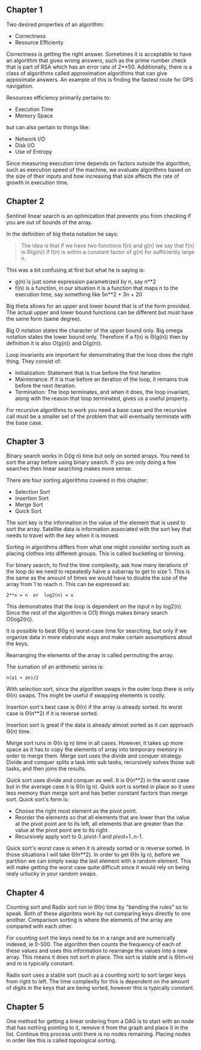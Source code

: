 
## Chapter 1

Two desired properties of an algorithm:

- Correctness
- Resource Efficienty

Correctness is getting the right answer. Sometimes it is acceptable to have an
algorithm that gives wrong answers, such as the prime number check that is
part of RSA which has an error rate of 2**50. Additionally, there is a class
of algorithms called approximation algorithms that can give appoximate
answers. An example of this is finding the fastest route for GPS navigation.

Resources efficiency primarily pertains to:

- Execution Time
- Memory Space

but can also pertain to things like:

- Network I/O
- Disk I/O
- Use of Entropy

Since measuring execution time depends on factors outside the algorithm, such
as execution speed of the machine, we evaluate algorithms based on the size of
their inputs and how increasing that size affects the rate of growth in
execution time.

## Chapter 2

Sentinel linear search is an optimization that prevents you from checking if
you are out of bounds of the array.

In the definition of big theta notation he says:

> The idea is that if we have two functions f(n) and g(n) we say that f(n) is
> Θ(g(n)) if f(n) is within a constant factor of g(n) for sufficiently large
> n.

This was a bit confusing at first but what he is saying is:

- g(n) is just some expression parametrized by n, say n**2
- f(n) is a function, in our situation it is a function that maps n to the
  execution time, say something like 5n**2 + 3n + 20

Big theta allows for an upper and lower bound that is of the form provided.
The actual upper and lower bound functions can be different but must have the
same form (same degree).

Big O notation states the character of the upper bound only. Big omega
notation states the lower bound only. Therefore if a f(n) is Θ(g(n)) then by
definition it is also O(g(n)) and Ω(g(n)).

Loop invariants are important for demonstrating that the loop does the right
thing. They consist of:

- Initialization: Statement that is true before the first iteration
- Maintenance: If it is true before an iteration of the loop, it remains true
  before the next iteration.
- Termination: The loop terminates, and when it does, the loop invariant,
  along with the reason that loop terminated, gives us a useful property.

For recursive algorithms to work you need a base case and the recursive call
must be a smaller set of the problem that will eventually terminate with the
base case.

## Chapter 3

Binary search works in O(lg n) time but only on sorted arrays.  You need to
sort the array before using binary search. If you are only doing a few
searches then linear searching makes more sense.

There are four sorting algorithms covered in this chapter:

- Selection Sort
- Insertion Sort
- Merge Sort
- Quick Sort

The sort key is the information in the value of the element that is used to
sort the array. Satellite data is information associated with the sort key
that needs to travel with the key when it is moved.

Sorting in algorithms differs from what one might consider sorting such as
placing clothes into different groups. This is called bucketing or binning.

For binary search, to find the time complexity, ask how many iterations of the
loop do we need to repeatedly halve a subarray to get to size 1. This is the
same as the amount of times we would have to double the size of the array from
1 to reach n. This can be expressed as:

    2**x = n  or  log2(n) = x

This demonstrates that the loop is dependent on the input n by log2(n). Since
the rest of the algorithm is O(1) things makes binary search O(log2(n)).

It is possible to beat Θ(lg n) worst-case time for searching, but only if we
organize data in more elaborate ways and make certain assumptions about the
keys.

Rearranging the elements of the array is called permuting the array.

The sumation of an arithmetic series is:

    n(a1 + an)/2

With selection sort, since the algorithm swaps in the outer loop there is only
Θ(n) swaps. This might be useful if swapping elements is costly.

Insertion sort's best case is Θ(n) if the array is already sorted. Its worst
case is Θ(n**2) if it is reverse sorted.

Insertion sort is great if the data is already almost sorted as it can
approach Θ(n) time.

Merge sort runs in Θ(n lg n) time in all cases. However, it takes up more
space as it has to copy the elements of array into temporary memory in order
to merge them. Merge sort uses the divide and conquer strategy. Divide and
conquer splits a task into sub tasks, recursively solves those sub tasks, and
then joins the results.

Quick sort uses divide and conquer as well. It is Θ(n**2) in the worst case
but in the average case it is Θ(n lg n). Quick sort is sorted in place so it
uses less memory than merge sort and has better constant factors than merge
sort. Quick sort's form is:

- Choose the right most element as the pivot point.
- Reorder the elements so that all elements that are lower than the value at
  the pivot point are to its left, all elements that are greater than the
  value at the pivot point are to its right.
- Recursively apply sort to 0..pivot-1 and pivot+1..n-1.

Quick sort's worst case is when it is already sorted or is reverse sorted. In
those situations I will take Θ(n**2). In order to get Θ(n lg n), before we
partition we can simply swap the last element with a random element. This will
make getting the worst case quite difficult since it would rely on being realy
unlucky in your random swaps.

## Chapter 4

Counting sort and Radix sort run in Θ(n) time by "bending the rules" so to
speak. Both of these algoritms work by not comparing keys directly to one
another. Comparison sorting is where the elements of the array are compared
with each other.

For counting sort the keys need to be in a range and are numerically indexed,
ie 0-500. The algorithm then counts the frequency of each of these values and
uses this information to rearrange the values into a new array. This means it
does not sort in place. This sort is stable and is Θ(m+n) and m is typically
constant.

Radix sort uses a stable sort (such as a counting sort) to sort larger keys
from right to left. The time complexity for this is dependent on the amount of
digits in the keys that are being sorted, however this is typically constant.

## Chapter 5

One method for getting a linear ordering from a DAG is to start with an
node that has nothing pointing to it, remove it from the graph and place it
in the list. Continue this process until there is no nodes remaining. Placing
nodes in order like this is called topological sorting.
